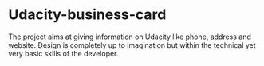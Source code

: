 # Udacity-business-card
The project aims at giving information on Udacity like phone, address and website. Design is completely up to imagination but within the technical yet very basic skills of the developer.
